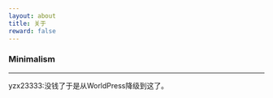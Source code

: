 ```yaml
---
layout: about
title: 关于
reward: false
---
```


### Minimalism

---

yzx23333:没钱了于是从WorldPress降级到这了。
